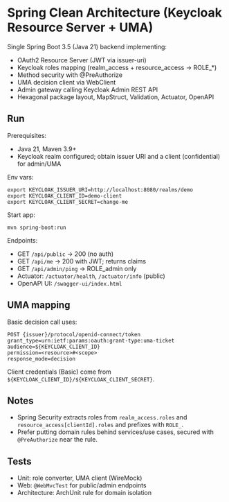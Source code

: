 # Spring Clean Architecture (Keycloak Resource Server + UMA)

Single Spring Boot 3.5 (Java 21) backend implementing:

- OAuth2 Resource Server (JWT via issuer-uri)
- Keycloak roles mapping (realm_access + resource_access → ROLE_*)
- Method security with @PreAuthorize
- UMA decision client via WebClient
- Admin gateway calling Keycloak Admin REST API
- Hexagonal package layout, MapStruct, Validation, Actuator, OpenAPI

## Run

Prerequisites:

- Java 21, Maven 3.9+
- Keycloak realm configured; obtain issuer URI and a client (confidential) for admin/UMA

Env vars:

```
export KEYCLOAK_ISSUER_URI=http://localhost:8080/realms/demo
export KEYCLOAK_CLIENT_ID=demo-client
export KEYCLOAK_CLIENT_SECRET=change-me
```

Start app:

```
mvn spring-boot:run
```

Endpoints:

- GET `/api/public` → 200 (no auth)
- GET `/api/me` → 200 with JWT; returns claims
- GET `/api/admin/ping` → ROLE_admin only
- Actuator: `/actuator/health`, `/actuator/info` (public)
- OpenAPI UI: `/swagger-ui/index.html`

## UMA mapping

Basic decision call uses:

```
POST {issuer}/protocol/openid-connect/token
grant_type=urn:ietf:params:oauth:grant-type:uma-ticket
audience=${KEYCLOAK_CLIENT_ID}
permission=<resource>#<scope>
response_mode=decision
```

Client credentials (Basic) come from `${KEYCLOAK_CLIENT_ID}/${KEYCLOAK_CLIENT_SECRET}`.

## Notes

- Spring Security extracts roles from `realm_access.roles` and `resource_access[clientId].roles` and prefixes with `ROLE_`.
- Prefer putting domain rules behind services/use cases, secured with `@PreAuthorize` near the rule.

## Tests

- Unit: role converter, UMA client (WireMock)
- Web: `@WebMvcTest` for public/admin endpoints
- Architecture: ArchUnit rule for domain isolation

